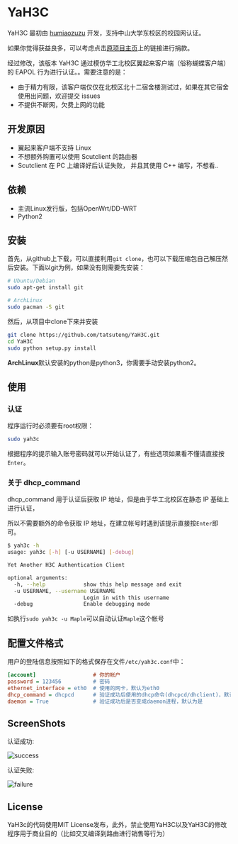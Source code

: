 YaH3C
=====

YaH3C 最初由 [humiaozuzu](https://github.com/humiaozuzu/) 开发，支持中山大学东校区的校园网认证。

如果你觉得获益良多，可以考虑点击[原项目主页](https://github.com/humiaozuzu/YaH3C/)上的链接进行捐款。

经过修改，该版本 YaH3C 通过模仿华工北校区翼起来客户端（俗称蝴蝶客户端）的 EAPOL 行为进行认证。。需要注意的是：

+ 由于精力有限，该客户端仅仅在北校区北十二宿舍楼测试过，如果在其它宿舍使用出问题，欢迎提交 issues
+ 不提供不断网，欠费上网的功能

开发原因
---------------

+ 翼起来客户端不支持 Linux
+ 不想额外购置可以使用 Scutclient 的路由器
+ Scutclient 在 PC 上编译好后认证失败， 并且其使用 C++ 编写，不想看..

依赖
------------
 
* 主流Linux发行版，包括OpenWrt/DD-WRT
* Python2

安装
------------

首先，从github上下载，可以直接利用`git clone`，也可以下载压缩包自己解压然后安装。下面以git为例，如果没有则需要先安装：

```bash
# Ubuntu/Debian
sudo apt-get install git

# ArchLinux
sudo pacman -S git
```
然后，从项目中clone下来并安装

```bash
git clone https://github.com/tatsuteng/YaH3C.git
cd YaH3C
sudo python setup.py install
```

**ArchLinux**默认安装的python是python3，你需要手动安装python2。

使用
----

### 认证

程序运行时必须要有root权限：

```bash
sudo yah3c
```

根据程序的提示输入账号密码就可以开始认证了，有些选项如果看不懂请直接按`Enter`。

### 关于 dhcp_command

dhcp_command 用于认证后获取 IP 地址，但是由于华工北校区在静态 IP 基础上进行认证，

所以不需要额外的命令获取 IP 地址，在建立帐号时遇到该提示直接按`Enter`即可。

``` bash
$ yah3c -h       
usage: yah3c [-h] [-u USERNAME] [-debug]

Yet Another H3C Authentication Client

optional arguments:
  -h, --help            show this help message and exit
  -u USERNAME, --username USERNAME
                        Login in with this username
  -debug                Enable debugging mode
```

如执行`sudo yah3c -u Maple`可以自动认证`Maple`这个帐号

配置文件格式
---------
用户的登陆信息按照如下的格式保存在文件`/etc/yah3c.conf`中：

``` ini
[account]                  # 你的帐户 
password = 123456          # 密码
ethernet_interface = eth0  # 使用的网卡，默认为eth0
dhcp_command = dhcpcd      # 验证成功后使用的dhcp命令(dhcpcd/dhclient)，默认为空
daemon = True              # 验证成功后是否变成daemon进程，默认为是
```

ScreenShots
-----------

认证成功:

![success](https://raw.github.com/tatsuteng/YaH3C/master/screenshots/success.png)

认证失败:

![failure](https://raw.github.com/tatusteng/YaH3C/master/screenshots/failure.png)

License
-------
YaH3c的代码使用MIT License发布，此外，禁止使用YaH3C以及YaH3C的修改程序用于商业目的（比如交叉编译到路由进行销售等行为）
